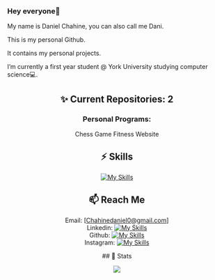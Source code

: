 ### Hey everyone👋
My name is Daniel Chahine, you can also call me Dani.

This is my personal Github.

It contains my personal projects.

I’m currently a first year student @ York University studying computer science💻.

<div align="center">

## ✨ Current Repositories: 2

### Personal Programs:
Chess Game
Fitness Website
</div>

<div align="center">

## ⚡️ Skills

[![My Skills](https://skillicons.dev/icons?i=py,java,html,cs,arduino,eclipse,vscode,figma)](https://github.com/DanielChahine0)

</div>

<div align="center">
  
  ## 📫 Reach Me
  
  Email: [Chahinedaniel0@gmail.com]
  <br>
  Linkedin: [![My Skills](https://skillicons.dev/icons?i=linkedin)](https://www.linkedin.com/in/daniel-chahine-68355820a/)
  <br>
  Github: [![My Skills](https://skillicons.dev/icons?i=github)](https://github.com/DanielChahine0)
  <br>
  Instagram: [![My Skills](https://skillicons.dev/icons?i=instagram)](https://www.instagram.com/dxni.ch/)

</div>

<div align="center">
  ## 🔖 Stats
  
  ![](https://komarev.com/ghpvc/?username=DanielChahine0&color=209ac9)

</div>
